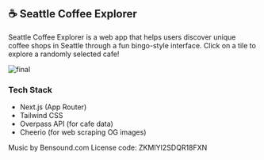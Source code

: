 ## ☕ Seattle Coffee Explorer

Seattle Coffee Explorer is a web app that helps users discover unique coffee shops in Seattle through a fun bingo-style interface. Click on a tile to explore a randomly selected cafe!

![final](https://github.com/user-attachments/assets/374b7d0a-a443-4943-ad3e-f26171e9d37f)

### Tech Stack

- Next.js (App Router)
- Tailwind CSS
- Overpass API (for cafe data)
- Cheerio (for web scraping OG images)

Music by Bensound.com
License code: ZKMIYI2SDQR18FXN

